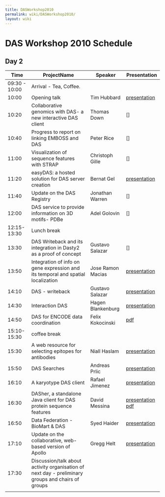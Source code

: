 ```yaml
---
title: DASWorkshop2010
permalink: wiki/DASWorkshop2010/
layout: wiki
---
```


DAS Workshop 2010 Schedule
==========================

Day 2
-----

| Time          | ProjectName                                                                                       | Speaker           | Presentation                                                                                                                                                                                       |
|---------------|---------------------------------------------------------------------------------------------------|-------------------|----------------------------------------------------------------------------------------------------------------------------------------------------------------------------------------------------|
| 09:30 - 10:00 | Arrival - Tea, Coffee.                                                                            |
| 10:00         | Opening talk                                                                                      | Tim Hubbard       | [presentation](http://www.sanger.ac.uk/Software/analysis/das/presentations/200903DASworkshop.ppt)                                                                                                  |
| 10:20         | Collaborative genomics with DAS- a new interactive DAS client                                     | Thomas Down       | \[\]                                                                                                                                                                                               |
| 10:40         | Progress to report on linking EMBOSS and DAS                                                      | Peter Rice        | \[\]                                                                                                                                                                                               |
| 11:00         | Visualization of sequence features with STRAP                                                     | Christoph Gille   | \[\]                                                                                                                                                                                               |
| 11:20         | easyDAS: a hosted solution for DAS server creation                                                | Bernat Gel        | [presentation](http://www.sanger.ac.uk/Software/analysis/das/presentations/DASGenExp3.ppt)                                                                                                         |
| 11:40         | Update on the DAS Registry                                                                        | Jonathan Warren   | \[\]                                                                                                                                                                                               |
| 12:00         | DAS service to provide information on 3D motifs- PDBe                                             | Adel Golovin      | \[\]                                                                                                                                                                                               |
| 12:15-13:30   | Lunch break                                                                                       |
| 13:30         | DAS Writeback and its integration in Dasty2 as a proof of concept                                 | Gustavo Salazar   | \[\]                                                                                                                                                                                               |
| 13:50         | Integration of info on gene expression and its temporal and spatial localization                  | Jose Ramon Macias | [presentation](http://www.sanger.ac.uk/Software/analysis/das/presentations/20090310_DAS_Workshop_DASxVO.ppt)                                                                                       |
| 14:10         | DAS - writeback                                                                                   | Gustavo Salazar   | [presentation](http://www.sanger.ac.uk/Software/analysis/das/presentations/DASwriteback.pdf)                                                                                                       |
| 14:30         | Interaction DAS                                                                                   | Hagen Blankenburg | [presentation](http://www.sanger.ac.uk/Software/analysis/das/presentations/20090310_Blankenburg_DASMI.pdf)                                                                                         |
| 14:50         | DAS for ENCODE data coordination                                                                  | Felix Kokocinski  | [pdf](http://www.sanger.ac.uk/~fsk/DAS_workshop09.pdf)                                                                                                                                             |
| 15:10-15:30   | coffee break                                                                                      |
| 15:30         | A web resource for selecting epitopes for antibodies                                              | Niall Haslam      | [presentation](http://www.sanger.ac.uk/Software/analysis/das/presentations/NiallHaslamDAS2009.pdf)                                                                                                 |
| 15:50         | DAS Searches                                                                                      | Andreas Prlic     | [presentation](http://www.sanger.ac.uk/Software/analysis/das/presentations/DAS_searches_20090310.pdf)                                                                                              |
| 16:10         | A karyotype DAS client                                                                            | Rafael Jimenez    | [presentation](http://www.sanger.ac.uk/Software/analysis/das/presentations/rjimenez_dasworkshop2009_KDC.ppt)                                                                                       |
| 16:30         | DASher, a standalone Java client for DAS protein sequence features                                | David Messina     | [presentation](http://www.sanger.ac.uk/Software/analysis/das/presentations/Messina_DASconf09.keynote.zip) [pdf](http://www.sanger.ac.uk/Software/analysis/das/presentations/Messina_DASconf09.pdf) |
| 16:50         | Data Federation - BioMart & DAS                                                                   | Syed Haider       | [presentation](http://www.sanger.ac.uk/Software/analysis/das/presentations/BioMart_DAS_2009.ppt)                                                                                                   |
| 17:10         | Update on the collaborative, web-based version of Apollo                                          | Gregg Helt        | [presentation](http://www.sanger.ac.uk/Software/analysis/das/presentations/Trellis_Mar2009.pptx)                                                                                                   |
| 17:30         | Discussion/talk about activity organisation of next day - preliminary groups and chairs of groups |                   |                                                                                                                                                                                                    |
||


